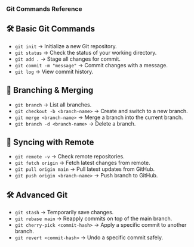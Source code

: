 ### Git Commands Reference

## 🛠 Basic Git Commands
- `git init` → Initialize a new Git repository.
- `git status` → Check the status of your working directory.
- `git add .` → Stage all changes for commit.
- `git commit -m "message"` → Commit changes with a message.
- `git log` → View commit history.

## 🌿 Branching & Merging
- `git branch` → List all branches.
- `git checkout -b <branch-name>` → Create and switch to a new branch.
- `git merge <branch-name>` → Merge a branch into the current branch.
- `git branch -d <branch-name>` → Delete a branch.

## 🔄 Syncing with Remote
- `git remote -v` → Check remote repositories.
- `git fetch origin` → Fetch latest changes from remote.
- `git pull origin main` → Pull latest updates from GitHub.
- `git push origin <branch-name>` → Push branch to GitHub.

## 🛠 Advanced Git
- `git stash` → Temporarily save changes.
- `git rebase main` → Reapply commits on top of the main branch.
- `git cherry-pick <commit-hash>` → Apply a specific commit to another branch.
- `git revert <commit-hash>` → Undo a specific commit safely.
